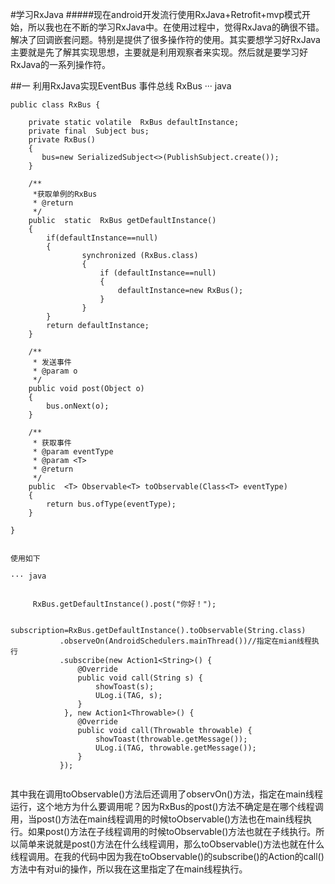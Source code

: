 #学习RxJava
#####现在android开发流行使用RxJava+Retrofit+mvp模式开始，所以我也在不断的学习RxJava中。在使用过程中，觉得RxJava的确很不错。解决了回调嵌套问题。特别是提供了很多操作符的使用。其实要想学习好RxJava主要就是先了解其实现思想，主要就是利用观察者来实现。然后就是要学习好RxJava的一系列操作符。

##一 利用RxJava实现EventBus 事件总线 RxBus
··· java

    public class RxBus {

	    private static volatile  RxBus defaultInstance;
	    private final  Subject bus;
	    private RxBus()
	    {
	       bus=new SerializedSubject<>(PublishSubject.create());
	    }
	
	    /**
	     *获取单例的RxBus
	     * @return
	     */
	    public  static  RxBus getDefaultInstance()
	    {
	        if(defaultInstance==null)
	        {
	                synchronized (RxBus.class)
	                {
	                    if (defaultInstance==null)
	                    {
	                        defaultInstance=new RxBus();
	                    }
	                }
	        }
	        return defaultInstance;
	    }
	
	    /**
	     * 发送事件
	     * @param o
	     */
	    public void post(Object o)
	    {
	        bus.onNext(o);
	    }
	
	    /**
	     * 获取事件
	     * @param eventType
	     * @param <T>
	     * @return
	     */
	    public  <T> Observable<T> toObservable(Class<T> eventType)
	    {
	        return bus.ofType(eventType);
	    }

    }


```

使用如下

··· java


     RxBus.getDefaultInstance().post("你好！");

     subscription=RxBus.getDefaultInstance().toObservable(String.class)
           .observeOn(AndroidSchedulers.mainThread())//指定在mian线程执行
           .subscribe(new Action1<String>() {
               @Override
               public void call(String s) {
                   showToast(s);
                   ULog.i(TAG, s);
               }
            }, new Action1<Throwable>() {
               @Override
               public void call(Throwable throwable) {
                   showToast(throwable.getMessage());
                   ULog.i(TAG, throwable.getMessage());
               }
           });


```

其中我在调用toObservable()方法后还调用了observOn()方法，指定在main线程运行，这个地方为什么要调用呢？因为RxBus的post()方法不确定是在哪个线程调用，当post()方法在main线程调用的时候toObservable()方法也在main线程执行。如果post()方法在子线程调用的时候toObservable()方法也就在子线执行。所以简单来说就是post()方法在什么线程调用，那么toObservable()方法也就在什么线程调用。在我的代码中因为我在toObservable()的subscribe()的Action的call()方法中有对ui的操作，所以我在这里指定了在main线程执行。
